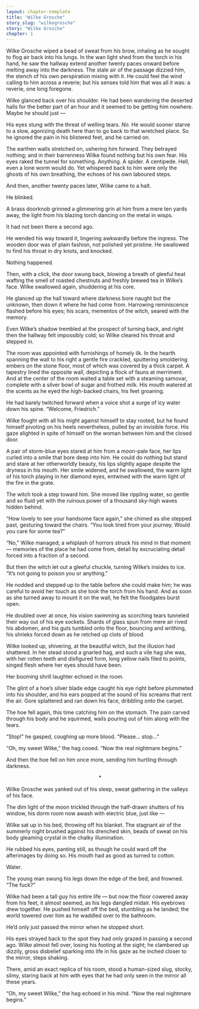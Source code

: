 ```yaml
---
layout: chapter-template
title: "Wilke Grosche"
story_slug: "wilkegrosche"
story: "Wilke Grosche"
chapter: 1
---
```

Wilke Grosche wiped a bead of sweat from his brow, inhaling as he sought to flog air back into his lungs. In the wan light shed from the torch in his hand, he saw the hallway extend another twenty paces onward before melting away into the darkness. The stale air of the passage dizzied him, the stench of his own perspiration mixing with it. He could feel the wind calling to him across a reverie; but his senses told him that was all it was: a reverie, one long foregone.

Wilke glanced back over his shoulder. He had been wandering the deserted halls for the better part of an hour and it seemed to be getting him nowhere. Maybe he should just —

His eyes stung with the threat of welling tears. _No._ He would sooner starve to a slow, agonizing death here than to go back to that wretched place. So he ignored the pain in his blistered feet, and he carried on.

The earthen walls stretched on, ushering him forward. They betrayed nothing; and in their barrenness Wilke found nothing but his own fear. His eyes raked the tunnel for something. Anything. A spider. A centipede. Hell, even a lone worm would do. Yet whispered back to him were only the ghosts of his own breathing, the echoes of his own laboured steps.

And then, another twenty paces later, Wilke came to a halt.

He blinked.

A brass doorknob grinned a glimmering grin at him from a mere ten yards away, the light from his blazing torch dancing on the metal in wisps.

It had not been there a second ago.

He wended his way toward it, lingering awkwardly before the ingress. The wooden door was of plain fashion, not polished yet pristine. He swallowed to find his throat in dry knots, and knocked.

Nothing happened.

Then, with a click, the door swung back, blowing a breath of gleeful heat wafting the smell of roasted chestnuts and freshly brewed tea in Wilke’s face. Wilke swallowed again, shuddering at his core.

He glanced up the hall toward where darkness bore naught but the unknown, then down it where he had come from. Harrowing reminiscence flashed before his eyes; his scars, mementos of the witch, seared with the memory.

Even Wilke’s shadow trembled at the prospect of turning back, and right then the hallway felt impossibly cold; so Wilke cleared his throat and stepped in.

The room was appointed with furnishings of homely ilk. In the hearth spanning the wall to his right a gentle fire crackled, sputtering smoldering embers on the stone floor, most of which was covered by a thick carpet. A tapestry lined the opposite wall, depicting a flock of fauns at merriment. And at the center of the room waited a table set with a steaming samovar, complete with a silver bowl of sugar and frothed milk. His mouth watered at the scents as he eyed the high-backed chairs, his feet groaning.

He had barely twitched forward when a voice shot a surge of icy water down his spine. “Welcome, Friedrich.”

Wilke fought with all his might against himself to stay rooted, but he found himself pivoting on his heels nevertheless, pulled by an invisible force. His gaze alighted in spite of himself on the woman between him and the closed door.

A pair of storm-blue eyes stared at him from a moon-pale face, her lips curled into a smile that bore deep into him. He could do nothing but stand and stare at her otherworldly beauty, his lips slightly agape despite the dryness in his mouth. Her smile widened, and he swallowed, the warm light of his torch playing in her diamond eyes, entwined with the warm light of the fire in the grate.

The witch took a step toward him. She moved like rippling water, so gentle and so fluid yet with the ruinous power of a thousand sky-high waves hidden behind.

“How lovely to see your handsome face again,” she chimed as she stepped past, gesturing toward the chairs. “You look tired from your journey. Would you care for some tea?”

“No,” Wilke managed; a whiplash of horrors struck his mind in that moment — memories of the place he had come from, detail by excruciating detail forced into a fraction of a second.

But then the witch let out a gleeful chuckle, turning Wilke’s insides to ice. “It’s not going to poison you or anything.”

He nodded and stepped up to the table before she could make him; he was careful to avoid her touch as she took the torch from his hand. And as soon as she turned away to mount it on the wall, he felt the floodgates burst open.

He doubled over at once, his vision swimming as scorching tears tunneled their way out of his eye sockets. Shards of glass spun from mere air rived his abdomen, and his guts tumbled onto the floor, bouncing and writhing, his shrieks forced down as he retched up clots of blood.

Wilke looked up, shivering, at the beautiful witch, but the illusion had shattered. In her stead stood a gnarled hag, and such a vile hag she was, with her rotten teeth and disfigured form, long yellow nails filed to points, singed flesh where her eyes should have been.

Her booming shrill laughter echoed in the room.

The glint of a hoe’s silver blade edge caught his eye right before plummeted into his shoulder, and his ears popped at the sound of his screams that rent the air. Gore splattered and ran down his face, dribbling onto the carpet.

The hoe fell again, this time catching him on the stomach. The pain carved through his body and he squirmed, wails pouring out of him along with the tears.

“Stop!” he gasped, coughing up more blood. “Please… stop…”

“Oh, my sweet Wilke,” the hag cooed. “Now the real nightmare begins.”

And then the hoe fell on him once more, sending him hurtling through darkness.

<center>*</center>


Wilke Grosche was yanked out of his sleep, sweat gathering in the valleys of his face.

The dim light of the moon trickled through the half-drawn shutters of his window, his dorm room now awash with electric blue, just like —

Wilke sat up in his bed, throwing off his blanket. The stagnant air of the summerly night brushed against his drenched skin, beads of sweat on his body gleaming crystal in the chalky illumination.

He rubbed his eyes, panting still, as though he could ward off the afterimages by doing so. His mouth had as good as turned to cotton.

Water.

The young man swung his legs down the edge of the bed, and frowned. “The fuck?”

Wilke had been a tall guy his entire life — but now the floor cowered away from his feet, it almost seemed, as his legs dangled midair. His eyebrows drew together. He pushed himself off the bed, stumbling as he landed; the world towered over him as he waddled over to the bathroom.

He’d only just passed the mirror when he stopped short.

His eyes strayed back to the spot they had only grazed in passing a second ago. Wilke almost fell over, losing his footing at the sight; he clambered up dizzily, gross disbelief sparking into life in his gaze as he inched closer to the mirror, steps shaking.

There, amid an exact replica of his room, stood a human-sized slug, stocky, slimy, staring back at him with eyes that he had only seen in the mirror all these years.

“Oh, my sweet Wilke,” the hag echoed in his mind. “Now the real nightmare begins.”